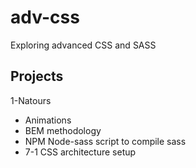 # adv-css
Exploring advanced CSS and SASS

## Projects
1-Natours
- Animations
- BEM methodology
- NPM Node-sass script to compile sass 
- 7-1 CSS architecture setup

